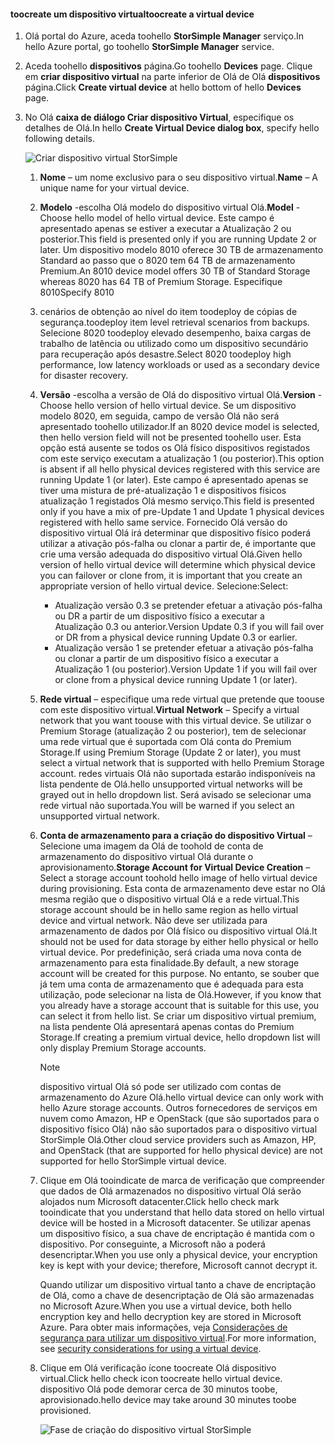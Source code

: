 #### <a name="toocreate-a-virtual-device"></a><span data-ttu-id="a5a03-101">toocreate um dispositivo virtual</span><span class="sxs-lookup"><span data-stu-id="a5a03-101">toocreate a virtual device</span></span>
1. <span data-ttu-id="a5a03-102">Olá portal do Azure, aceda toohello **StorSimple Manager** serviço.</span><span class="sxs-lookup"><span data-stu-id="a5a03-102">In hello Azure portal, go toohello **StorSimple Manager** service.</span></span>
2. <span data-ttu-id="a5a03-103">Aceda toohello **dispositivos** página.</span><span class="sxs-lookup"><span data-stu-id="a5a03-103">Go toohello **Devices** page.</span></span> <span data-ttu-id="a5a03-104">Clique em **criar dispositivo virtual** na parte inferior de Olá de Olá **dispositivos** página.</span><span class="sxs-lookup"><span data-stu-id="a5a03-104">Click **Create virtual device** at hello bottom of hello **Devices** page.</span></span>
3. <span data-ttu-id="a5a03-105">No Olá **caixa de diálogo Criar dispositivo Virtual**, especifique os detalhes de Olá.</span><span class="sxs-lookup"><span data-stu-id="a5a03-105">In hello **Create Virtual Device dialog box**, specify hello following details.</span></span>
   
    ![Criar dispositivo virtual StorSimple](./media/storsimple-create-virtual-device-u2/CreatePremiumsva1.png)
   
   1. <span data-ttu-id="a5a03-107">**Nome** – um nome exclusivo para o seu dispositivo virtual.</span><span class="sxs-lookup"><span data-stu-id="a5a03-107">**Name** – A unique name for your virtual device.</span></span>
   2. <span data-ttu-id="a5a03-108">**Modelo** -escolha Olá modelo do dispositivo virtual Olá.</span><span class="sxs-lookup"><span data-stu-id="a5a03-108">**Model** - Choose hello model of hello virtual device.</span></span> <span data-ttu-id="a5a03-109">Este campo é apresentado apenas se estiver a executar a Atualização 2 ou posterior.</span><span class="sxs-lookup"><span data-stu-id="a5a03-109">This field is presented only if you are running Update 2 or later.</span></span> <span data-ttu-id="a5a03-110">Um dispositivo modelo 8010 oferece 30 TB de armazenamento Standard ao passo que o 8020 tem 64 TB de armazenamento Premium.</span><span class="sxs-lookup"><span data-stu-id="a5a03-110">An 8010 device model offers 30 TB of Standard Storage whereas 8020 has 64 TB of Premium Storage.</span></span> <span data-ttu-id="a5a03-111">Especifique 8010</span><span class="sxs-lookup"><span data-stu-id="a5a03-111">Specify 8010</span></span>
   3. <span data-ttu-id="a5a03-112">cenários de obtenção ao nível do item toodeploy de cópias de segurança.</span><span class="sxs-lookup"><span data-stu-id="a5a03-112">toodeploy item level retrieval  scenarios from backups.</span></span> <span data-ttu-id="a5a03-113">Selecione 8020 toodeploy elevado desempenho, baixa cargas de trabalho de latência ou utilizado como um dispositivo secundário para recuperação após desastre.</span><span class="sxs-lookup"><span data-stu-id="a5a03-113">Select 8020 toodeploy high performance, low latency workloads or used as a secondary device for disaster recovery.</span></span>
   4. <span data-ttu-id="a5a03-114">**Versão** -escolha a versão de Olá do dispositivo virtual Olá.</span><span class="sxs-lookup"><span data-stu-id="a5a03-114">**Version** - Choose hello version of hello virtual device.</span></span> <span data-ttu-id="a5a03-115">Se um dispositivo modelo 8020, em seguida, campo de versão Olá não será apresentado toohello utilizador.</span><span class="sxs-lookup"><span data-stu-id="a5a03-115">If an 8020 device model is selected, then hello version field will not be presented toohello user.</span></span> <span data-ttu-id="a5a03-116">Esta opção está ausente se todos os Olá físico dispositivos registados com este serviço executam a atualização 1 (ou posterior).</span><span class="sxs-lookup"><span data-stu-id="a5a03-116">This option is absent if all hello physical devices registered with this service are running Update 1 (or later).</span></span> <span data-ttu-id="a5a03-117">Este campo é apresentado apenas se tiver uma mistura de pré-atualização 1 e dispositivos físicos atualização 1 registados Olá mesmo serviço.</span><span class="sxs-lookup"><span data-stu-id="a5a03-117">This field is presented only if you have a mix of pre-Update 1 and Update 1 physical devices registered with hello same service.</span></span> <span data-ttu-id="a5a03-118">Fornecido Olá versão do dispositivo virtual Olá irá determinar que dispositivo físico poderá utilizar a ativação pós-falha ou clonar a partir de, é importante que crie uma versão adequada do dispositivo virtual Olá.</span><span class="sxs-lookup"><span data-stu-id="a5a03-118">Given hello version of hello virtual device will determine which physical device you can failover or clone from, it is important that you create an appropriate version of hello virtual device.</span></span> <span data-ttu-id="a5a03-119">Selecione:</span><span class="sxs-lookup"><span data-stu-id="a5a03-119">Select:</span></span>
      
      * <span data-ttu-id="a5a03-120">Atualização versão 0.3 se pretender efetuar a ativação pós-falha ou DR a partir de um dispositivo físico a executar a Atualização 0.3 ou anterior.</span><span class="sxs-lookup"><span data-stu-id="a5a03-120">Version Update 0.3 if you will fail over or DR from a physical device running Update 0.3 or earlier.</span></span> 
      * <span data-ttu-id="a5a03-121">Atualização versão 1 se pretender efetuar a ativação pós-falha ou clonar a partir de um dispositivo físico a executar a Atualização 1 (ou posterior).</span><span class="sxs-lookup"><span data-stu-id="a5a03-121">Version Update 1 if you will fail over or clone from a physical device running Update 1 (or later).</span></span> 
   5. <span data-ttu-id="a5a03-122">**Rede virtual** – especifique uma rede virtual que pretende que toouse com este dispositivo virtual.</span><span class="sxs-lookup"><span data-stu-id="a5a03-122">**Virtual Network** – Specify a virtual network that you want toouse with this virtual device.</span></span> <span data-ttu-id="a5a03-123">Se utilizar o Premium Storage (atualização 2 ou posterior), tem de selecionar uma rede virtual que é suportada com Olá conta do Premium Storage.</span><span class="sxs-lookup"><span data-stu-id="a5a03-123">If using Premium Storage (Update 2 or later), you must select a virtual network that is supported with hello Premium Storage account.</span></span> <span data-ttu-id="a5a03-124">redes virtuais Olá não suportada estarão indisponíveis na lista pendente de Olá.</span><span class="sxs-lookup"><span data-stu-id="a5a03-124">hello unsupported virtual networks will be grayed out in hello dropdown list.</span></span> <span data-ttu-id="a5a03-125">Será avisado se selecionar uma rede virtual não suportada.</span><span class="sxs-lookup"><span data-stu-id="a5a03-125">You will be warned if you select an unsupported virtual network.</span></span> 
   6. <span data-ttu-id="a5a03-126">**Conta de armazenamento para a criação do dispositivo Virtual** – Selecione uma imagem da Olá de toohold de conta de armazenamento do dispositivo virtual Olá durante o aprovisionamento.</span><span class="sxs-lookup"><span data-stu-id="a5a03-126">**Storage Account for Virtual Device Creation** – Select a storage account toohold hello image of hello virtual device during provisioning.</span></span> <span data-ttu-id="a5a03-127">Esta conta de armazenamento deve estar no Olá mesma região que o dispositivo virtual Olá e a rede virtual.</span><span class="sxs-lookup"><span data-stu-id="a5a03-127">This storage account should be in hello same region as hello virtual device and virtual network.</span></span> <span data-ttu-id="a5a03-128">Não deve ser utilizada para armazenamento de dados por Olá físico ou dispositivo virtual Olá.</span><span class="sxs-lookup"><span data-stu-id="a5a03-128">It should not be used for data storage by either hello physical or hello virtual device.</span></span> <span data-ttu-id="a5a03-129">Por predefinição, será criada uma nova conta de armazenamento para esta finalidade.</span><span class="sxs-lookup"><span data-stu-id="a5a03-129">By default, a new storage account will be created for this purpose.</span></span> <span data-ttu-id="a5a03-130">No entanto, se souber que já tem uma conta de armazenamento que é adequada para esta utilização, pode selecionar na lista de Olá.</span><span class="sxs-lookup"><span data-stu-id="a5a03-130">However, if you know that you already have a storage account that is suitable for this use, you can select it from hello list.</span></span> <span data-ttu-id="a5a03-131">Se criar um dispositivo virtual premium, na lista pendente Olá apresentará apenas contas do Premium Storage.</span><span class="sxs-lookup"><span data-stu-id="a5a03-131">If creating a premium virtual device, hello dropdown list will only display Premium Storage accounts.</span></span> 
      
      > [!NOTE]
      > <span data-ttu-id="a5a03-132">dispositivo virtual Olá só pode ser utilizado com contas de armazenamento do Azure Olá.</span><span class="sxs-lookup"><span data-stu-id="a5a03-132">hello virtual device can only work with hello Azure storage accounts.</span></span> <span data-ttu-id="a5a03-133">Outros fornecedores de serviços em nuvem como Amazon, HP e OpenStack (que são suportados para o dispositivo físico Olá) não são suportados para o dispositivo virtual StorSimple Olá.</span><span class="sxs-lookup"><span data-stu-id="a5a03-133">Other cloud service providers such as Amazon, HP, and OpenStack (that are supported for hello physical device) are not supported for hello StorSimple virtual device.</span></span>
      > 
      > 
   7. <span data-ttu-id="a5a03-134">Clique em Olá tooindicate de marca de verificação que compreender que dados de Olá armazenados no dispositivo virtual Olá serão alojados num Microsoft datacenter.</span><span class="sxs-lookup"><span data-stu-id="a5a03-134">Click hello check mark tooindicate that you understand that hello data stored on hello virtual device will be hosted in a Microsoft datacenter.</span></span> <span data-ttu-id="a5a03-135">Se utilizar apenas um dispositivo físico, a sua chave de encriptação é mantida com o dispositivo. Por conseguinte, a Microsoft não a poderá desencriptar.</span><span class="sxs-lookup"><span data-stu-id="a5a03-135">When you use only a physical device, your encryption key is kept with your device; therefore, Microsoft cannot decrypt it.</span></span> 
      
       <span data-ttu-id="a5a03-136">Quando utilizar um dispositivo virtual tanto a chave de encriptação de Olá, como a chave de desencriptação de Olá são armazenadas no Microsoft Azure.</span><span class="sxs-lookup"><span data-stu-id="a5a03-136">When you use a virtual device, both hello encryption key and hello decryption key are stored in Microsoft Azure.</span></span> <span data-ttu-id="a5a03-137">Para obter mais informações, veja [Considerações de segurança para utilizar um dispositivo virtual](../articles/storsimple/storsimple-security.md#storsimple-virtual-device-security).</span><span class="sxs-lookup"><span data-stu-id="a5a03-137">For more information, see [security considerations for using a virtual device](../articles/storsimple/storsimple-security.md#storsimple-virtual-device-security).</span></span>
   8. <span data-ttu-id="a5a03-138">Clique em Olá verificação ícone toocreate Olá dispositivo virtual.</span><span class="sxs-lookup"><span data-stu-id="a5a03-138">Click hello check icon toocreate hello virtual device.</span></span> <span data-ttu-id="a5a03-139">dispositivo Olá pode demorar cerca de 30 minutos toobe, aprovisionado.</span><span class="sxs-lookup"><span data-stu-id="a5a03-139">hello device may take around 30 minutes toobe provisioned.</span></span>
      
      ![Fase de criação do dispositivo virtual StorSimple](./media/storsimple-create-virtual-device-u2/StorSimple_VirtualDeviceCreating1M.png)

